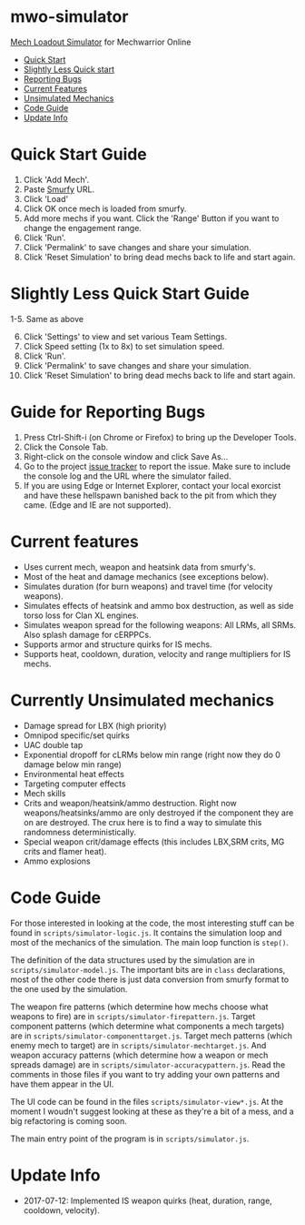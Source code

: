 # mwo-simulator
[Mech Loadout Simulator](http://www.4eye-labs.net/mwo-simulator/) for Mechwarrior Online

* [Quick Start](#quick-start-guide)
* [Slightly Less Quick start](#slightly-less-quick-start-guide)
* [Reporting Bugs](#guide-for-reporting-bugs)
* [Current Features](#current-features)
* [Unsimulated Mechanics](#currently-unsimulated-mechanics)
* [Code Guide](#code-guide)
* [Update Info](#update-info)

# Quick Start Guide

1. Click 'Add Mech'.
2. Paste [Smurfy](http://mwo.smurfy-net.de/) URL.
3. Click 'Load'
4. Click OK once mech is loaded from smurfy.
5. Add more mechs if you want. Click the 'Range' Button if you want to change the engagement range.
6. Click 'Run'.
7. Click 'Permalink' to save changes and share your simulation.
8. Click 'Reset Simulation' to bring dead mechs back to life and start again.

# Slightly Less Quick Start Guide

1-5. Same as above

6. Click 'Settings' to view and set various Team Settings.
7. Click Speed setting (1x to 8x) to set simulation speed.
8. Click 'Run'.
9. Click 'Permalink' to save changes and share your simulation.
10. Click 'Reset Simulation' to bring dead mechs back to life and start again.

# Guide for Reporting Bugs

1. Press Ctrl-Shift-i (on Chrome or Firefox) to bring up the Developer Tools.
2. Click the Console Tab.
3. Right-click on the console window and click Save As...
4. Go to the project [issue tracker](https://github.com/fat4eyes-mwo/mwo-simulator/issues) to report the issue. Make sure to include the console log and the URL where the simulator failed.
5. If you are using Edge or Internet Explorer, contact your local exorcist and have these hellspawn banished back to the pit from which they came. (Edge and IE are not supported).

# Current features

* Uses current mech, weapon and heatsink data from smurfy's.
* Most of the heat and damage mechanics (see exceptions below).
* Simulates duration (for burn weapons) and travel time (for velocity weapons).
* Simulates effects of heatsink and ammo box destruction, as well as side torso loss for Clan XL engines.
* Simulates weapon spread for the following weapons: All LRMs, all SRMs. Also splash damage for cERPPCs.
* Supports armor and structure quirks for IS mechs.
* Supports heat, cooldown, duration, velocity and range multipliers for IS mechs.

# Currently Unsimulated mechanics

* Damage spread for LBX (high priority)
* Omnipod specific/set quirks
* UAC double tap
* Exponential dropoff for cLRMs below min range (right now they do 0 damage below min range)
* Environmental heat effects
* Targeting computer effects
* Mech skills
* Crits and weapon/heatsink/ammo destruction. Right now weapons/heatsinks/ammo are only destroyed if the component they are on are destroyed. The crux here is to find a way to simulate this randomness deterministically.
* Special weapon crit/damage effects (this includes LBX,SRM crits, MG crits and flamer heat).
* Ammo explosions

# Code Guide

For those interested in looking at the code, the most interesting stuff can be found in `scripts/simulator-logic.js`. It contains the simulation loop and most of the mechanics of the simulation. The main loop function is `step()`.

The definition of the data structures used by the simulation are in `scripts/simulator-model.js`. The important bits are in `class` declarations, most of the other code there is just data conversion from smurfy format to the one used by the simulation.

The weapon fire patterns (which determine how mechs choose what weapons to fire) are in `scripts/simulator-firepattern.js`. Target component patterns (which determine what components a mech targets) are in `scripts/simulator-componenttarget.js`. Target mech patterns (which enemy mech to target) are in `scripts/simulator-mechtarget.js`. And weapon accuracy patterns (which determine how a weapon or mech spreads damage) are in `scripts/simulator-accuracypattern.js`. Read the comments in those files if you want to try adding your own patterns and have them appear in the UI.

The UI code can be found in the files `scripts/simulator-view*.js`. At the moment I woudn't suggest looking at these as they're a bit of a mess, and a big refactoring is coming soon.

The main entry point of the program is in `scripts/simulator.js`.

# Update Info

* 2017-07-12: Implemented IS weapon quirks (heat, duration, range, cooldown, velocity).
